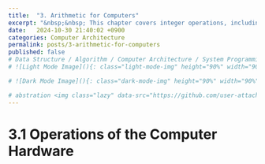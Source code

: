 ```yaml
---
title:  "3. Arithmetic for Computers"
excerpt: "&nbsp;&nbsp; This chapter covers integer operations, including addition, subtraction, multiplication, and division algorithms, as well as the related hardware structure. For floating-point operations, it explains the IEEE-754 standard representation." 
date:   2024-10-30 21:40:02 +0900
categories: Computer Architecture
permalink: posts/3-arithmetic-for-computers
published: false
# Data Structure / Algorithm / Computer Architecture / System Programming / Computer Network / Database / Design Pattern / Web Programming / JavaScript / Java
# ![Light Mode Image](){: class="light-mode-img" height="90%" width="90%"}

# ![Dark Mode Image](){: class="dark-mode-img" height="90%" width="90%"}

# abstration <img class="lazy" data-src="https://github.com/user-attachments/assets/88804cf0-05c4-4f03-8319-3161edd6f5b7#right" alt="image" height="5%" width="5%">**
---
```

# 3.1 Operations of the Computer Hardware

## 
